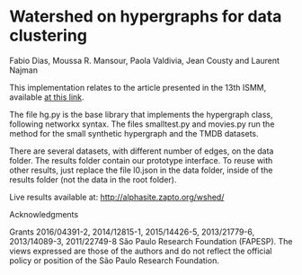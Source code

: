 # Watershed on hypergraphs for data clustering

Fabio Dias, Moussa R. Mansour, Paola Valdivia, Jean Cousty and Laurent Najman

This implementation relates to the article presented in the 13th ISMM, available [at this link](https://link.springer.com/chapter/10.1007/978-3-319-57240-6_17).


The file hg.py is the base library that implements the hypergraph class, following networkx syntax. The files smalltest.py and movies.py run the method for the small synthetic hypergraph and the TMDB datasets.

There are several datasets, with different number of edges, on the data folder. The results folder contain our prototype interface. To reuse with other results, just replace the file l0.json in the data folder, inside of the results folder (not the data in the root folder).

Live results available at: http://alphasite.zapto.org/wshed/


Acknowledgments

Grants 2016/04391-2, 2014/12815-1, 2015/14426-5, 2013/21779-6,
2013/14089-3, 2011/22749-8 São Paulo Research Foundation (FAPESP). The
views expressed are those of the authors and do not reflect the
official policy or position of the São Paulo Research Foundation.